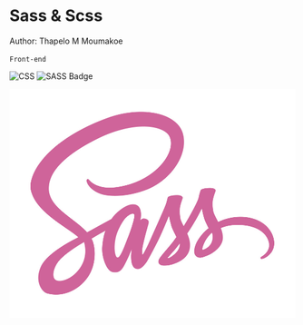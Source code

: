 # Sass & Scss

Author: Thapelo M Moumakoe

`Front-end`

![CSS](https://img.shields.io/badge/CSS-grey?style=flat&logo=css3) ![SASS Badge](https://img.shields.io/badge/SASS-grey?style=flat&logo=sass)

![SASS Logo](sass-logo.jpg)
